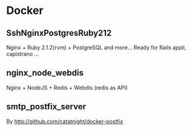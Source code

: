 Docker
======

SshNginxPostgresRuby212
-----------------------
Nginx + Ruby 2.1.2(rvm) + PostgreSQL and more... Ready for Rails appli, capistrano ...


nginx_node_webdis
-----------------
Nginx + NodeJS + Redis + Webdis (redis as API)


smtp_postfix_server
-------------------
By http://github.com/catatnight/docker-postfix
